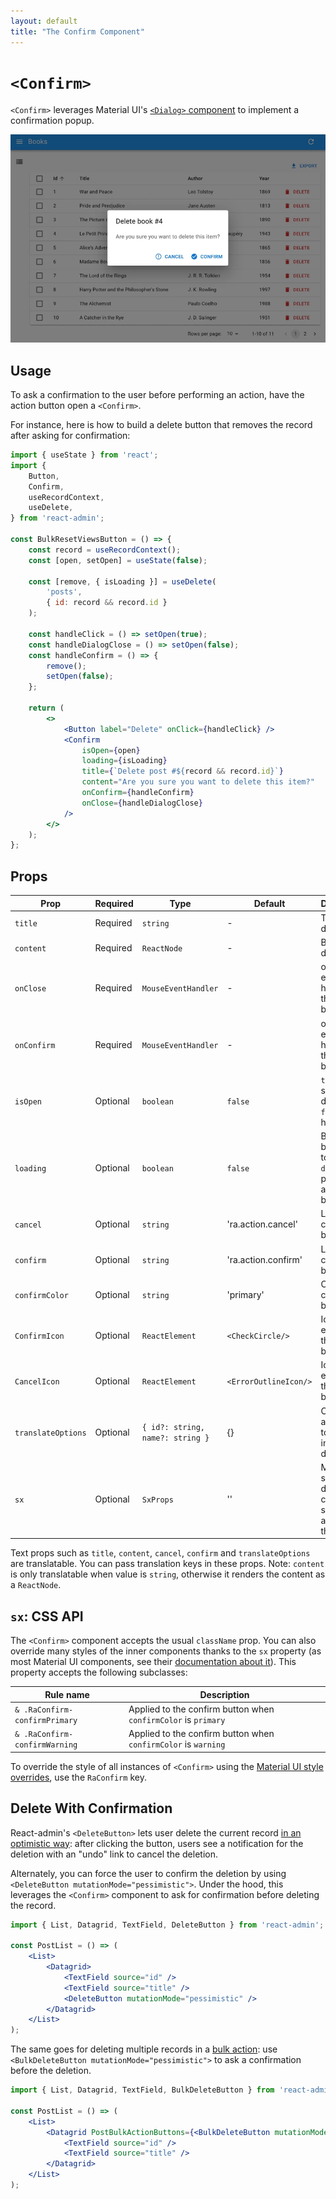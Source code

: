 ```yaml
---
layout: default
title: "The Confirm Component"
---
```


# `<Confirm>`

`<Confirm>` leverages Material UI's [`<Dialog>` component](https://mui.com/material-ui/react-dialog/) to implement a confirmation popup.

![Confirm dialog](./img/confirm.webp)

## Usage

To ask a confirmation to the user before performing an action, have the action button open a `<Confirm>`.

For instance, here is how to build a delete button that removes the record after asking for confirmation:

```jsx
import { useState } from 'react';
import {
    Button,
    Confirm,
    useRecordContext,
    useDelete,
} from 'react-admin';

const BulkResetViewsButton = () => {
    const record = useRecordContext();
    const [open, setOpen] = useState(false);

    const [remove, { isLoading }] = useDelete(
        'posts',
        { id: record && record.id }
    );

    const handleClick = () => setOpen(true);
    const handleDialogClose = () => setOpen(false);
    const handleConfirm = () => {
        remove();
        setOpen(false);
    };

    return (
        <>
            <Button label="Delete" onClick={handleClick} />
            <Confirm
                isOpen={open}
                loading={isLoading}
                title={`Delete post #${record && record.id}`}
                content="Are you sure you want to delete this item?"
                onConfirm={handleConfirm}
                onClose={handleDialogClose}
            />
        </>
    );
};
```

## Props

| Prop               | Required | Type                             | Default               | Description                                                        |
|--------------------|----------|----------------------------------|-----------------------|--------------------------------------------------------------------|
| `title`            | Required | `string`                         | -                     | Title of the dialog                                                |
| `content`          | Required | `ReactNode`                      | -                     | Body of the dialog                                                 |
| `onClose`          | Required | `MouseEventHandler`              | -                     | onClick event handler of the cancel button                         |
| `onConfirm`        | Required | `MouseEventHandler`              | -                     | onClick event handler of the confirm button                        |
| `isOpen`           | Optional | `boolean`                        | `false`               | `true` to show the dialog, `false` to hide it                      |
| `loading`          | Optional | `boolean`                        | `false`               | Boolean to be applied to the `disabled` prop of the action buttons |
| `cancel`           | Optional | `string`                         | 'ra.action.cancel'    | Label of the cancel button                                         |
| `confirm`          | Optional | `string`                         | 'ra.action.confirm'   | Label of the confirm button                                        |
| `confirmColor`     | Optional | `string`                         | 'primary'             | Color of the confirm button                                        |
| `ConfirmIcon`      | Optional | `ReactElement`                   | `<CheckCircle/>`      | Icon element of the confirm button                                 |
| `CancelIcon`       | Optional | `ReactElement`                   | `<ErrorOutlineIcon/>` | Icon element of the cancel button                                  |
| `translateOptions` | Optional | `{ id?: string, name?: string }` | {}                    | Custom id and name to be used in the dialog title                  |
| `sx`               | Optional | `SxProps`                        | ''                    | Material UI shortcut for defining custom styles with access to the theme   |

Text props such as `title`, `content`, `cancel`, `confirm` and `translateOptions` are translatable. You can pass translation keys in these props. Note: `content` is only translatable when value is `string`, otherwise it renders the content as a `ReactNode`.

## `sx`: CSS API

The `<Confirm>` component accepts the usual `className` prop. You can also override many styles of the inner components thanks to the `sx` property (as most Material UI components, see their [documentation about it](https://mui.com/material-ui/customization/how-to-customize/#overriding-nested-component-styles)). This property accepts the following subclasses:

| Rule name                       | Description                                                    |
|---------------------------------|----------------------------------------------------------------|
| `& .RaConfirm-confirmPrimary`   | Applied to the confirm button when `confirmColor` is `primary` |
| `& .RaConfirm-confirmWarning`   | Applied to the confirm button when `confirmColor` is `warning` |

To override the style of all instances of `<Confirm>` using the [Material UI style overrides](https://mui.com/material-ui/customization/theme-components/#theme-style-overrides), use the `RaConfirm` key.

## Delete With Confirmation

React-admin's `<DeleteButton>` lets user delete the current record [in an optimistic way](./Features.md#optimistic-updates-and-undo): after clicking the button, users see a notification for the deletion with an "undo" link to cancel the deletion. 

Alternately, you can force the user to confirm the deletion by using `<DeleteButton mutationMode="pessimistic">`. Under the hood, this leverages the `<Confirm>` component to ask for confirmation before deleting the record.

```jsx
import { List, Datagrid, TextField, DeleteButton } from 'react-admin';

const PostList = () => (
    <List>
        <Datagrid>
            <TextField source="id" />
            <TextField source="title" />
            <DeleteButton mutationMode="pessimistic" />
        </Datagrid>
    </List>
);
```

The same goes for deleting multiple records in a [bulk action](./Datagrid.md#bulkactionbuttons): use `<BulkDeleteButton mutationMode="pessimistic">` to ask a confirmation before the deletion.

```jsx
import { List, Datagrid, TextField, BulkDeleteButton } from 'react-admin';

const PostList = () => (
    <List>
        <Datagrid PostBulkActionButtons={<BulkDeleteButton mutationMode="pessimistic" />}>
            <TextField source="id" />
            <TextField source="title" />
        </Datagrid>
    </List>
);
```
